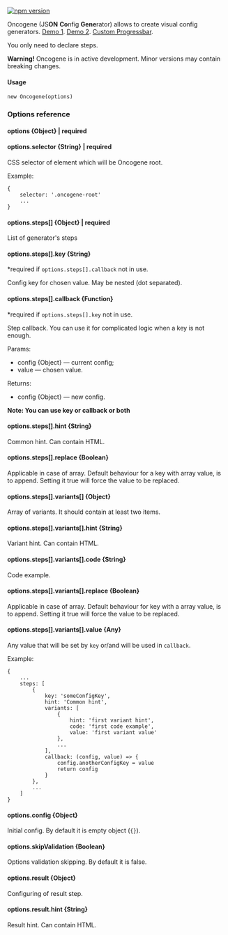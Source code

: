 [![npm version](https://badge.fury.io/js/oncogene.svg)](https://badge.fury.io/js/oncogene)

Oncogene (JS**ON** **Co**nfig **Gene**rator) allows to create visual config generators.
[Demo 1](https://gwer.github.io/oncogene/examples/demo.html).
[Demo 2](https://gwer.github.io/oncogene/examples/stylelint.html).
[Custom Progressbar](https://gwer.github.io/oncogene/examples/progressbar.html).

You only need to declare steps.

**Warning!** Oncogene is in active development. Minor versions may contain breaking changes.

#### Usage
```
new Oncogene(options)
```
### Options reference
#### options {Object} | required

#### options.selector {String} | required
CSS selector of element which will be Oncogene root.

Example:
```
{
    selector: '.oncogene-root'
    ...
}
```

#### options.steps[] {Object} | required
List of generator's steps

#### options.steps[].key {String}
*required if `options.steps[].callback` not in use. 

Config key for chosen value. May be nested (dot separated).

#### options.steps[].callback {Function}
*required if `options.steps[].key` not in use.

Step callback. You can use it for complicated logic when a key is not enough.

Params:
* config {Object} — current config;
* value — chosen value.

Returns:
* config {Object} — new config.

**Note: You can use key or callback or both**

#### options.steps[].hint {String}
Common hint. Can contain HTML.

#### options.steps[].replace {Boolean}
Applicable in case of array. Default behaviour for a key with array value, is to append.  Setting it true will force the value to be replaced.

#### options.steps[].variants[] {Object}
Array of variants. It should contain at least two items.

#### options.steps[].variants[].hint {String}
Variant hint. Can contain HTML.

#### options.steps[].variants[].code {String}
Code example.

#### options.steps[].variants[].replace {Boolean}
Applicable in case of array. Default behaviour for key with a array value, is to append.  Setting it true will force the value to be replaced.

#### options.steps[].variants[].value {Any}
Any value that will be set by `key` or/and will be used in `callback`.

Example:
```
{
    ...
    steps: [
        {
            key: 'someConfigKey',
            hint: 'Common hint',
            variants: [
                {
                    hint: 'first variant hint',
                    code: 'first code example',
                    value: 'first variant value'
                },
                ...
            ],
            callback: (config, value) => {
                config.anotherConfigKey = value
                return config
            }
        },
        ...
    ]
}
```

#### options.config {Object}
Initial config. By default it is empty object (`{}`).

#### options.skipValidation {Boolean}
Options validation skipping. By default it is false.

#### options.result {Object}
Configuring of result step.

#### options.result.hint {String}
Result hint. Can contain HTML.
